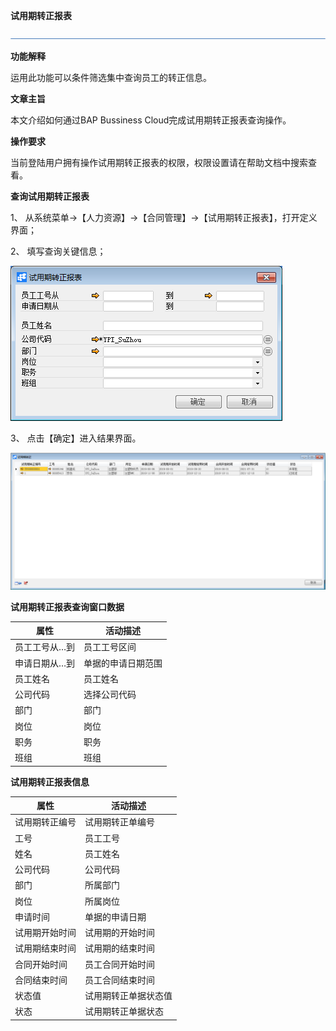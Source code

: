 **试用期转正报表**

 ![1574417197089](rlzy_ht/common/headLine.png)

 

**功能解释**

运用此功能可以条件筛选集中查询员工的转正信息。

**文章主旨**

本文介绍如何通过BAP Bussiness Cloud完成试用期转正报表查询操作。

**操作要求**

当前登陆用户拥有操作试用期转正报表的权限，权限设置请在帮助文档中搜索查看。

**查询试用期转正报表**

1、 从系统菜单->【人力资源】->【合同管理】->【试用期转正报表】，打开定义界面；

2、 填写查询关键信息；

![img](rlzy_ht\401.png)

3、 点击【确定】进入结果界面。

![img](rlzy_ht\402.png)

**试用期转正报表查询窗口数据**

| **属性**      | **活动描述**       |
| ------------- | ------------------ |
| 员工工号从…到 | 员工工号区间       |
| 申请日期从…到 | 单据的申请日期范围 |
| 员工姓名      | 员工姓名           |
| 公司代码      | 选择公司代码       |
| 部门          | 部门               |
| 岗位          | 岗位               |
| 职务          | 职务               |
| 班组          | 班组               |

**试用期转正报表信息**

| **属性**       | **活动描述**         |
| -------------- | -------------------- |
| 试用期转正编号 | 试用期转正单编号     |
| 工号           | 员工工号             |
| 姓名           | 员工姓名             |
| 公司代码       | 公司代码             |
| 部门           | 所属部门             |
| 岗位           | 所属岗位             |
| 申请时间       | 单据的申请日期       |
| 试用期开始时间 | 试用期的开始时间     |
| 试用期结束时间 | 试用期的结束时间     |
| 合同开始时间   | 员工合同开始时间     |
| 合同结束时间   | 员工合同结束时间     |
| 状态值         | 试用期转正单据状态值 |
| 状态           | 试用期转正单据状态   |

 